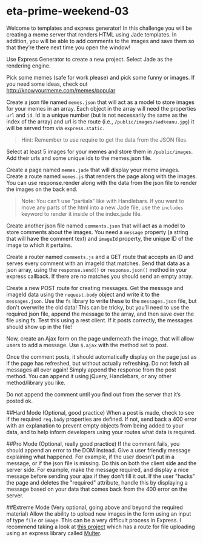# eta-prime-weekend-03

Welcome to templates and express generator! In this challenge you will be creating a meme server that renders HTML using Jade templates. In addition, you will be able to add comments to the images and save them so that they’re there next time you open the window!

Use Express Generator to create a new project.  Select Jade as the rendering engine.

Pick some memes (safe for work please) and pick some funny or images. If you need some ideas, check out http://knowyourmeme.com/memes/popular

Create a json file named `memes.json` that will act as a model to store images for your memes in an array. Each object in the array will need the properties `url` and `id`. Id is a unique number (but is not necessarily the same as the index of the array) and url is the route (i.e., `/public/images/sadkeanu.jpg`) it will be served from via `express.static`.

> Hint: Remember to use require to get the data from the JSON files.

Select at least 5 images for your memes and store them in `/public/images`. Add their urls and some unique ids to the memes.json file.

Create a page named `memes.jade` that will display your meme images. Create a route named `memes.js` that renders the page along with the images. You can use response.render along with the data from the json file to render the images on the back end.

> Note: You can’t use “partials” like with Handlebars. If you want to move any parts of the html into a new Jade file, use the `includes` keyword to render it inside of the index.jade file.

Create another json file named `comments.json` that will act as a model to store comments about the images. You need a `message` property (a string that will have the comment text) and `imageId` property, the unique ID of the image to which it pertains. 

Create a router named `comments.js` and a GET route that accepts an ID and serves every comment with an imageId that matches. Send that data as a json array, using the `response.send()` or `response.json()` method in your express callback. If there are no matches you should send an empty array.

Create a new POST route for creating messages. Get the message and imageId data using the `request.body` object and write it to the `messages.json`. Use the `fs` library to write these to the `messages.json` file, but don't overwrite the old data! This can be tricky, but you’ll need to use the required json file, append the message to the array, and then save over the file using fs. Test this using a rest client. If it posts correctly, the messages should show up in the file!

Now, create an Ajax form on the page underneath the image, that will allow users to add a message. Use `$.ajax` with the method set to post. 

Once the comment posts, it should automatically display on the page just as if the page has refreshed, but without actually refreshing. Do not fetch all messages all over again! Simply append the response from the post method. You can append it using jQuery, Handlebars, or any other method/library you like.

Do not append the comment until you find out from the server that it’s posted ok. 

##Hard Mode (Optional, good practice)
When a post is made, check to see if the required `req.body` properties are defined. If not, send back a 400 error with an explanation to prevent empty objects from being added to your data, and to help inform developers using your routes what data is required.

##Pro Mode (Optional, really good practice)
If the comment fails, you should append an error to the DOM instead. Give a user friendly message explaining what happened. For example, if the user doesn't put in a message, or if the json file is missing. Do this on both the client side and the server side. For example, make the message required, and display a nice message before sending your ajax if they don't fill it out. If the user "hacks" the page and deletes the "required" attribute, handle this by displaying a message based on your data that comes back from the 400 error on the server.

##Extreme Mode (Very optional, going above and beyond the required material)
Allow the ability to upload new images in the form using an input of type `file` or `image`. This can be a very difficult process in Express. I recommend taking a look at [this project](https://github.com/NukaPunk/Multer-Example) which has a route for file uploading using an express library called [Multer](https://github.com/expressjs/multer). 
